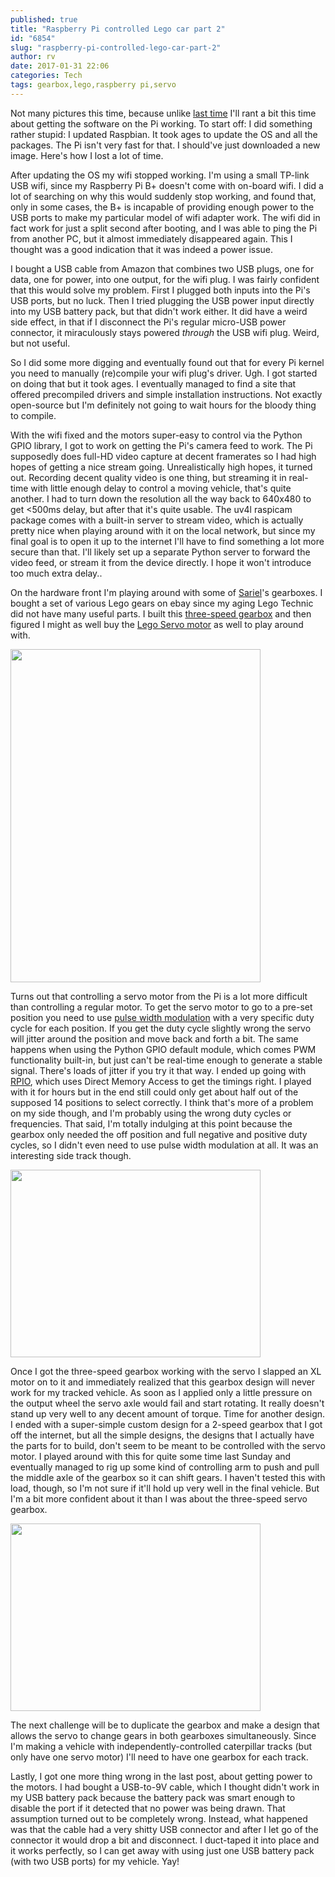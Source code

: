 ```yaml
---
published: true
title: "Raspberry Pi controlled Lego car part 2"
id: "6854"
slug: "raspberry-pi-controlled-lego-car-part-2"
author: rv
date: 2017-01-31 22:06
categories: Tech
tags: gearbox,lego,raspberry pi,servo
---
```

Not many pictures this time, because unlike <a href="/blog/2017/01/15/raspberry-pi-controlled-lego-car-part-1/">last time</a> I'll&nbsp;rant a bit this time about getting the software on the Pi working. To start off: I did something rather stupid: I updated Raspbian. It took ages to update the OS and all the packages. The Pi isn't very fast for that. I should've just downloaded a new image. Here's how I lost a lot of time.

After updating the OS my wifi stopped working. I'm using a small TP-link USB wifi, since my Raspberry Pi B+ doesn't come with on-board wifi. I did a lot of searching on why this would suddenly stop working, and found that, only in some cases, the B+ is incapable of providing enough power to the USB ports to make my particular model of wifi adapter work. The wifi did in fact work for just a split second after booting, and I was able to ping the Pi from another PC, but it almost immediately disappeared again. This I thought was a good indication that it was indeed a power issue.

I bought a USB cable from Amazon that combines two USB plugs, one for data, one for power, into one output, for the wifi plug. I was fairly confident that this would solve my problem. First I plugged both inputs into the Pi's USB ports, but no luck. Then I tried plugging the USB power input directly into my USB battery pack, but that didn't work either. It did have a weird side effect, in that if I disconnect the Pi's regular micro-USB power connector, it miraculously stays powered&nbsp;<em>through</em> the USB wifi plug. Weird, but not useful.

So I did some more digging and eventually found out that for every Pi kernel you need to manually (re)compile your wifi plug's driver. Ugh. I got started on doing that but it took ages. I eventually managed to find a site that offered precompiled drivers and simple installation instructions. Not exactly open-source but I'm definitely not going to wait hours for the bloody thing to compile.

With the wifi fixed and the motors super-easy to control via the Python GPIO library, I got to work on getting the Pi's camera feed to work. The Pi supposedly does full-HD video capture at decent framerates so I had high hopes of getting a nice stream going. Unrealistically high hopes, it turned out. Recording decent quality video is one thing, but streaming it in real-time with little enough delay to control a moving vehicle, that's quite another. I had to turn down the resolution all the way back to 640x480 to get &lt;500ms delay, but after that it's quite usable. The uv4l raspicam package comes with a built-in server to stream video, which is actually pretty nice when playing around with it on the local network, but since my final goal is to open it up to the internet I'll have to find something a lot more secure than that. I'll likely set up a separate Python server to forward the video feed, or stream it from the device directly. I hope it won't introduce too much extra delay..

On the hardware front I'm playing around with some of <a href="http://sariel.pl/" target="_blank" rel="noopener">Sariel</a>'s gearboxes. I bought a set of various Lego gears on ebay since my aging Lego Technic did not have many useful parts. I built this <a href="https://www.youtube.com/watch?v=LfOvb73uttA" target="_blank" rel="noopener">three-speed gearbox</a> and then figured I might as well buy the <a href="http://www.philohome.com/pfservo/pfservo.htm" target="_blank" rel="noopener">Lego Servo motor</a> as well to play around with.

<a href="https://s3.amazonaws.com/cfwblog/uploads/2017/01/2017-01-25-17.50.22.jpg"><img class="aligncenter size-medium wp-image-6856" src="https://s3.amazonaws.com/cfwblog/uploads/2017/01/2017-01-25-17.50.22-400x533.jpg" alt="" width="400" height="533"></a>

Turns out that controlling a servo motor from the Pi is a lot more difficult than controlling a regular motor. To get the servo motor to go to a pre-set position you need to use <a href="http://raspberrypi.stackexchange.com/questions/298/can-i-use-the-gpio-for-pulse-width-modulation-pwm" target="_blank" rel="noopener">pulse width modulation</a>&nbsp;with a very specific duty cycle for each position. If you get the duty cycle slightly wrong the servo will jitter around the position and move back and forth a bit. The same happens when using the Python GPIO default module, which comes PWM functionality built-in, but just can't be real-time enough to generate a stable signal. There's loads of jitter if you try it that way. I ended up going with <a href="https://pythonhosted.org/RPIO/" target="_blank" rel="noopener">RPIO</a>, which uses Direct Memory Access to get the timings right. I played with it for hours but in the end still could only get about half&nbsp;out of the supposed 14 positions to select correctly. I think that's more of a problem on my side though, and I'm probably using the wrong duty cycles or frequencies. That said, I'm totally indulging at this point because the gearbox only needed the off position and full negative and positive duty cycles, so I didn't even need to use pulse width modulation at all. It was an interesting side track though.

<a href="https://s3.amazonaws.com/cfwblog/uploads/2017/01/2017-01-25-21.07.15.jpg"><img class="aligncenter size-medium wp-image-6855" src="https://s3.amazonaws.com/cfwblog/uploads/2017/01/2017-01-25-21.07.15-400x300.jpg" alt="" width="400" height="300"></a>

Once I got the three-speed gearbox working with the servo I slapped an XL motor on to it and immediately realized that this gearbox design will never work for my tracked vehicle. As soon as I applied only a little pressure on the output wheel the servo axle would fail and start rotating. It really doesn't stand up very well to any decent amount of torque. Time for another design. I ended with a super-simple custom design for a 2-speed gearbox that I got off the internet, but all the simple designs, the designs that I actually have the parts for to build, don't seem to be meant to be controlled with the servo motor. I played around with this for quite some time last Sunday and eventually managed to rig up some kind of controlling arm to push and pull the middle axle of the gearbox so it can shift gears. I haven't tested this with load, though, so I'm not sure if it'll hold up very well in the final vehicle. But I'm a bit more confident about it than I was about the three-speed servo gearbox.

<a href="https://s3.amazonaws.com/cfwblog/uploads/2017/01/2017-01-31-22.14.05-3.jpg"><img class="aligncenter size-medium wp-image-6861" src="https://s3.amazonaws.com/cfwblog/uploads/2017/01/2017-01-31-22.14.05-3-400x300.jpg" alt="" width="400" height="300"></a>

The next challenge will be to duplicate the gearbox and make a design that allows the servo to change gears in both gearboxes simultaneously. Since I'm making a vehicle with independently-controlled caterpillar tracks (but only have one servo motor) I'll need to have one gearbox for each track.

Lastly, I got one more thing wrong in the last post, about getting power to the motors. I had bought a USB-to-9V cable, which I thought didn't work in my USB battery pack because the battery pack was smart enough to disable the port if it detected that no power was being drawn. That assumption turned out to be completely wrong. Instead, what happened was that the cable had a very shitty USB connector and after I let go of the connector it would drop a bit and disconnect. I duct-taped it into place and it works perfectly, so I can get away with using just one USB battery pack (with two USB ports) for my vehicle. Yay!